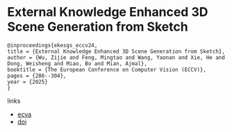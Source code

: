 # External Knowledge Enhanced 3D Scene Generation from Sketch

```
@inproceedings{ekesgs_eccv24,
title = {External Knowledge Enhanced 3D Scene Generation from Sketch},
author = {Wu, Zijie and Feng, Mingtao and Wang, Yaonan and Xie, He and Dong, Weisheng and Miao, Bo and Mian, Ajmal},
booktitle = {The European Conference on Computer Vision (ECCV)},
pages = {286--304},
year = {2025}
}
```

links
- [ecva](https://www.ecva.net/papers/eccv_2024/papers_ECCV/html/991_ECCV_2024_paper.php)
- [doi](https://link.springer.com/chapter/10.1007/978-3-031-72658-3_17)
